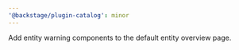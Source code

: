 ```yaml
---
'@backstage/plugin-catalog': minor
---
```


Add entity warning components to the default entity overview page.
